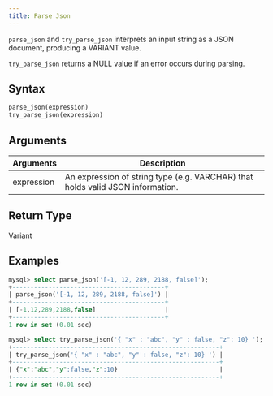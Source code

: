 ```yaml
---
title: Parse Json
---
```


`parse_json` and `try_parse_json` interprets an input string as a JSON document, producing a VARIANT value.

`try_parse_json` returns a NULL value if an error occurs during parsing.

## Syntax

```sql
parse_json(expression)
try_parse_json(expression)
```

## Arguments

| Arguments   | Description |
| ----------- | ----------- |
| expression  | An expression of string type (e.g. VARCHAR) that holds valid JSON information. |

## Return Type

Variant

## Examples

```sql
mysql> select parse_json('[-1, 12, 289, 2188, false]');
+------------------------------------------+
| parse_json('[-1, 12, 289, 2188, false]') |
+------------------------------------------+
| [-1,12,289,2188,false]                   |
+------------------------------------------+
1 row in set (0.01 sec)

mysql> select try_parse_json('{ "x" : "abc", "y" : false, "z": 10} ');
+---------------------------------------------------------+
| try_parse_json('{ "x" : "abc", "y" : false, "z": 10} ') |
+---------------------------------------------------------+
| {"x":"abc","y":false,"z":10}                            |
+---------------------------------------------------------+
1 row in set (0.01 sec)
```
